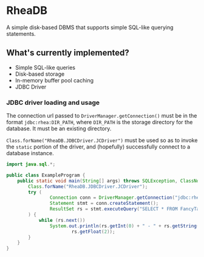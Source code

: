 # RheaDB

A simple disk-based DBMS that supports simple SQL-like querying statements.

## What's currently implemented?
* Simple SQL-like queries
* Disk-based storage
* In-memory buffer pool caching
* JDBC Driver

### JDBC driver loading and usage
The connection url passed to `DriverManager.getConnection()` must be in the
format `jdbc:rhea:DIR_PATH`, where `DIR_PATH` is the storage directory for the
database. It must be an existing directory.

`Class.forName("RheaDB.JDBCDriver.JCDriver")` must be used so as to invoke the
`static` portion of the driver, and (hopefully) successfully connect to a 
database instance.


```java
import java.sql.*;

public class ExampleProgram {
    public static void main(String[] args) throws SQLException, ClassNotFoundException {
        Class.forName("RheaDB.JDBCDriver.JCDriver");
        try (
                Connection conn = DriverManager.getConnection("jdbc:rhea:/home/USER_NAME/dbdata");
                Statement stmt = conn.createStatement();
                ResultSet rs = stmt.executeQuery("SELECT * FROM FancyTable")
        ) {
            while (rs.next())
                System.out.println(rs.getInt(0) + " - " + rs.getString(1) + " - " +
                        rs.getFloat(2));
        }
    }
}
```
